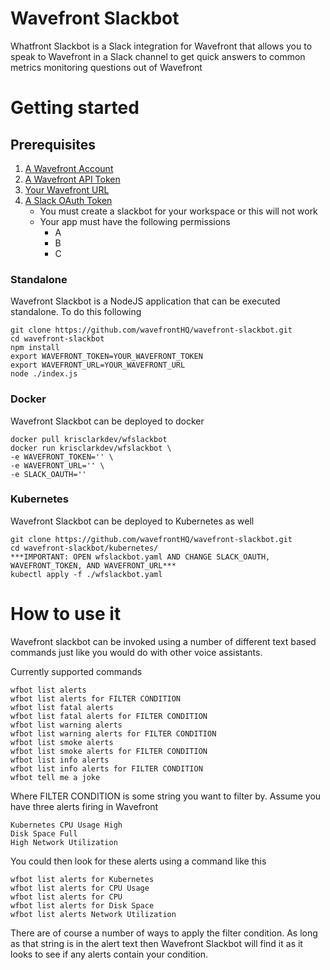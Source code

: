 # Wavefront Slackbot

Whatfront Slackbot is a Slack integration for Wavefront that allows you
to speak to Wavefront in a Slack channel to get quick answers to common
metrics monitoring questions out of Wavefront

# Getting started

## Prerequisites

1. [A Wavefront Account](https://www.wavefront.com/sign-up/?utm_source=SlackbotGithub)
2. [A Wavefront API Token](https://docs.wavefront.com/wavefront_api.html#generating-an-api-token/?utm_source=SlackbotGithub)
3. [Your Wavefront URL](https://docs.wavefront.com/wavefront_api.html#generating-an-api-token/?utm_source=SlackbotGithub)
4. [A Slack OAuth Token](https://api.slack.com/apps)
    * You must create a slackbot for your workspace or this will not work
    * Your app must have the following permissions
        * A
        * B
        * C


### Standalone

Wavefront Slackbot is a NodeJS application that can be executed standalone.
To do this following

```
git clone https://github.com/wavefrontHQ/wavefront-slackbot.git
cd wavefront-slackbot
npm install
export WAVEFRONT_TOKEN=YOUR_WAVEFRONT_TOKEN
export WAVEFRONT_URL=YOUR_WAVEFRONT_URL
node ./index.js
```

### Docker

Wavefront Slackbot can be deployed to docker

```
docker pull krisclarkdev/wfslackbot
docker run krisclarkdev/wfslackbot \
-e WAVEFRONT_TOKEN='' \
-e WAVEFRONT_URL='' \
-e SLACK_OAUTH=''
```

### Kubernetes

Wavefront Slackbot can be deployed to Kubernetes as well

```
git clone https://github.com/wavefrontHQ/wavefront-slackbot.git
cd wavefront-slackbot/kubernetes/
***IMPORTANT: OPEN wfslackbot.yaml AND CHANGE SLACK_OAUTH, WAVEFRONT_TOKEN, AND WAVEFRONT_URL***
kubectl apply -f ./wfslackbot.yaml
```

# How to use it

Wavefront slackbot can be invoked using a number of different text
based commands just like you would do with other voice assistants.

Currently supported commands

```
wfbot list alerts
wfbot list alerts for FILTER CONDITION
wfbot list fatal alerts
wfbot list fatal alerts for FILTER CONDITION
wfbot list warning alerts
wfbot list warning alerts for FILTER CONDITION
wfbot list smoke alerts
wfbot list smoke alerts for FILTER CONDITION
wfbot list info alerts
wfbot list info alerts for FILTER CONDITION
wfbot tell me a joke
```

Where FILTER CONDITION is some string you want to filter by.  Assume you
have three alerts firing in Wavefront

```
Kubernetes CPU Usage High
Disk Space Full
High Network Utilization
```

You could then look for these alerts using a command like this

```
wfbot list alerts for Kubernetes
wfbot list alerts for CPU Usage
wfbot list alerts for CPU
wfbot list alerts for Disk Space
wfbot list alerts Network Utilization
```

There are of course a number of ways to apply the filter condition.  As
long as that string is in the alert text then Wavefront Slackbot will
find it as it looks to see if any alerts contain your condition.